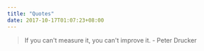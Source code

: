 ```yaml
---
title: "Quotes"
date: 2017-10-17T01:07:23+08:00
---
```


> If you can't measure it, you can't improve it. - Peter Drucker


